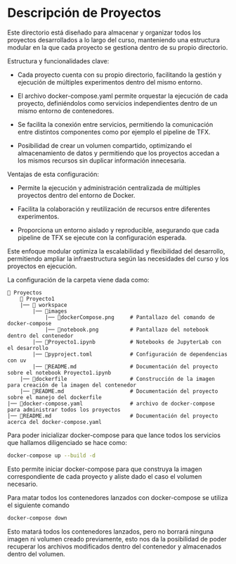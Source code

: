 # Descripción de Proyectos

Este directorio está diseñado para almacenar y organizar todos los proyectos desarrollados a lo largo del curso, manteniendo una estructura modular en la que cada proyecto se gestiona dentro de su propio directorio.

Estructura y funcionalidades clave:

-   Cada proyecto cuenta con su propio directorio, facilitando la gestión y ejecución de múltiples experimentos dentro del mismo entorno.

-   El archivo docker-compose.yaml permite orquestar la ejecución de cada proyecto, definiéndolos como servicios independientes dentro de un mismo entorno de contenedores.

-   Se facilita la conexión entre servicios, permitiendo la comunicación entre distintos componentes como por ejemplo el pipeline de TFX.

-   Posibilidad de crear un volumen compartido, optimizando el almacenamiento de datos y permitiendo que los proyectos accedan a los mismos recursos sin duplicar información innecesaria.

Ventajas de esta configuración:

-   Permite la ejecución y administración centralizada de múltiples proyectos dentro del entorno de Docker.

-   Facilita la colaboración y reutilización de recursos entre diferentes experimentos.

-   Proporciona un entorno aislado y reproducible, asegurando que cada pipeline de TFX se ejecute con la configuración esperada.

Este enfoque modular optimiza la escalabilidad y flexibilidad del desarrollo, permitiendo ampliar la infraestructura según las necesidades del curso y los proyectos en ejecución.

La configuración de la carpeta viene dada como:

```plaintext
📁 Proyectos 
    📁 Proyecto1 
    |── 📁 workspace
        |── 📁images
            |── 📄dockerCompose.png     # Pantallazo del comando de docker-compose
            |── 📄notebook.png          # Pantallazo del notebook dentro del contenedor
        |── 📄Proyecto1.ipynb           # Notebooks de JupyterLab con el desarrollo
        |── 📄pyproject.toml            # Configuración de dependencias con uv
        |── 📄README.md                 # Documentación del proyecto sobre el notebook Proyecto1.ipynb
    |── 📄dockerfile                    # Construcción de la imagen para creación de la imagen del contenedor
    |── 📄README.md                     # Documentación del proyecto sobre el manejo del dockerfile
|── 📄docker-compose.yaml               # archivo de docker-compose para administrar todos los proyectos
|── 📄README.md                         # Documentación del proyecto acerca del docker-compose.yaml
```


Para poder inicializar docker-compose para que lance todos los servicios que hallamos diligenciado se hace como:

```Bash
docker-compose up --build -d
```

Esto permite iniciar docker-compose para que construya la imagen correspondiente de cada proyecto y aliste dado el caso el volumen necesario.

Para matar todos los contenedores lanzados con docker-compose se utiliza el siguiente comando 

```Bash
docker-compose down
```

Esto matará todos los contenedores lanzados, pero no borrará ninguna imagen ni volumen creado previamente, esto nos da la posibilidad de poder recuperar los archivos modificados dentro del contenedor y almacenados dentro del volumen.